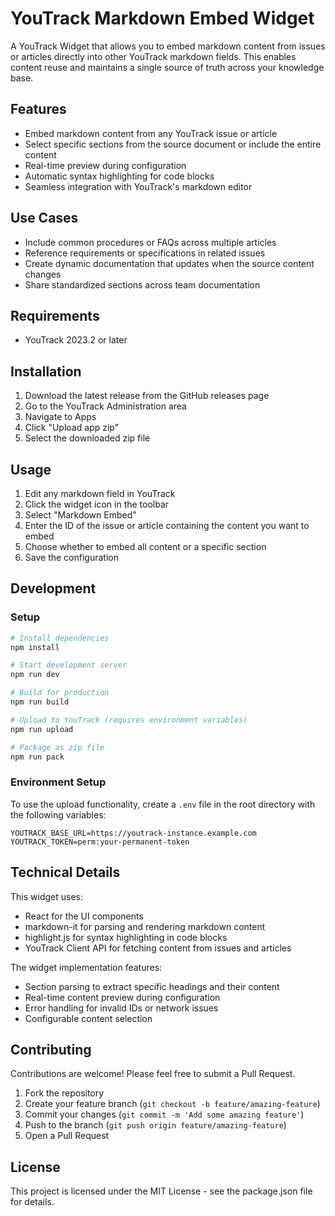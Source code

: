 # YouTrack Markdown Embed Widget

A YouTrack Widget that allows you to embed markdown content from issues or articles directly into other YouTrack markdown fields. This enables content reuse and maintains a single source of truth across your knowledge base.

## Features

- Embed markdown content from any YouTrack issue or article
- Select specific sections from the source document or include the entire content
- Real-time preview during configuration
- Automatic syntax highlighting for code blocks
- Seamless integration with YouTrack's markdown editor

## Use Cases

- Include common procedures or FAQs across multiple articles
- Reference requirements or specifications in related issues
- Create dynamic documentation that updates when the source content changes
- Share standardized sections across team documentation

## Requirements

- YouTrack 2023.2 or later

## Installation

1. Download the latest release from the GitHub releases page
2. Go to the YouTrack Administration area
3. Navigate to Apps
4. Click "Upload app zip"
5. Select the downloaded zip file

## Usage

1. Edit any markdown field in YouTrack
2. Click the widget icon in the toolbar
3. Select "Markdown Embed"
4. Enter the ID of the issue or article containing the content you want to embed
5. Choose whether to embed all content or a specific section
6. Save the configuration

## Development

### Setup

```bash
# Install dependencies
npm install

# Start development server
npm run dev

# Build for production
npm run build

# Upload to YouTrack (requires environment variables)
npm run upload

# Package as zip file
npm run pack
```

### Environment Setup

To use the upload functionality, create a `.env` file in the root directory with the following variables:

```
YOUTRACK_BASE_URL=https://youtrack-instance.example.com
YOUTRACK_TOKEN=perm:your-permanent-token
```

## Technical Details

This widget uses:

- React for the UI components
- markdown-it for parsing and rendering markdown content
- highlight.js for syntax highlighting in code blocks
- YouTrack Client API for fetching content from issues and articles

The widget implementation features:

- Section parsing to extract specific headings and their content
- Real-time content preview during configuration
- Error handling for invalid IDs or network issues
- Configurable content selection

## Contributing

Contributions are welcome! Please feel free to submit a Pull Request.

1. Fork the repository
2. Create your feature branch (`git checkout -b feature/amazing-feature`)
3. Commit your changes (`git commit -m 'Add some amazing feature'`)
4. Push to the branch (`git push origin feature/amazing-feature`)
5. Open a Pull Request

## License

This project is licensed under the MIT License - see the package.json file for details.
